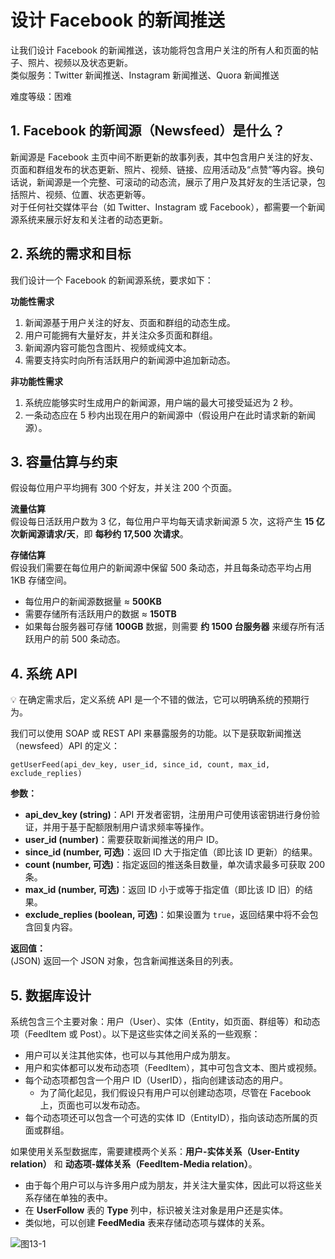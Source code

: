 # 设计 Facebook 的新闻推送  

让我们设计 Facebook 的新闻推送，该功能将包含用户关注的所有人和页面的帖子、照片、视频以及状态更新。  
类似服务：Twitter 新闻推送、Instagram 新闻推送、Quora 新闻推送  

难度等级：困难  

## 1. Facebook 的新闻源（Newsfeed）是什么？  
新闻源是 Facebook 主页中间不断更新的故事列表，其中包含用户关注的好友、页面和群组发布的状态更新、照片、视频、链接、应用活动及“点赞”等内容。换句话说，新闻源是一个完整、可滚动的动态流，展示了用户及其好友的生活记录，包括照片、视频、位置、状态更新等。  
对于任何社交媒体平台（如 Twitter、Instagram 或 Facebook），都需要一个新闻源系统来展示好友和关注者的动态更新。  

## 2. 系统的需求和目标  
我们设计一个 Facebook 的新闻源系统，要求如下：  

**功能性需求**  
1. 新闻源基于用户关注的好友、页面和群组的动态生成。  
2. 用户可能拥有大量好友，并关注众多页面和群组。  
3. 新闻源内容可能包含图片、视频或纯文本。  
4. 需要支持实时向所有活跃用户的新闻源中追加新动态。  

**非功能性需求**  
1. 系统应能够实时生成用户的新闻源，用户端的最大可接受延迟为 2 秒。  
2. 一条动态应在 5 秒内出现在用户的新闻源中（假设用户在此时请求新的新闻源）。  

## 3. 容量估算与约束  
假设每位用户平均拥有 300 个好友，并关注 200 个页面。  

**流量估算**  
假设每日活跃用户数为 3 亿，每位用户平均每天请求新闻源 5 次，这将产生 **15 亿次新闻源请求/天**，即 **每秒约 17,500 次请求**。  

**存储估算**  
假设我们需要在每位用户的新闻源中保留 500 条动态，并且每条动态平均占用 1KB 存储空间。  
- 每位用户的新闻源数据量 ≈ **500KB**  
- 需要存储所有活跃用户的数据 ≈ **150TB**  
- 如果每台服务器可存储 **100GB** 数据，则需要 **约 1500 台服务器** 来缓存所有活跃用户的前 500 条动态。

## 4. 系统 API  

💡 在确定需求后，定义系统 API 是一个不错的做法，它可以明确系统的预期行为。  

我们可以使用 SOAP 或 REST API 来暴露服务的功能。以下是获取新闻推送（newsfeed）API 的定义：  

```
getUserFeed(api_dev_key, user_id, since_id, count, max_id, exclude_replies)
```

**参数：**  
- **api_dev_key (string)**：API 开发者密钥，注册用户可使用该密钥进行身份验证，并用于基于配额限制用户请求频率等操作。  
- **user_id (number)**：需要获取新闻推送的用户 ID。  
- **since_id (number, 可选)**：返回 ID 大于指定值（即比该 ID 更新）的结果。  
- **count (number, 可选)**：指定返回的推送条目数量，单次请求最多可获取 200 条。  
- **max_id (number, 可选)**：返回 ID 小于或等于指定值（即比该 ID 旧）的结果。  
- **exclude_replies (boolean, 可选)**：如果设置为 `true`，返回结果中将不会包含回复内容。  

**返回值：**  
(JSON) 返回一个 JSON 对象，包含新闻推送条目的列表。

## 5. 数据库设计  

系统包含三个主要对象：用户（User）、实体（Entity，如页面、群组等）和动态项（FeedItem 或 Post）。以下是这些实体之间关系的一些观察：  

- 用户可以关注其他实体，也可以与其他用户成为朋友。  
- 用户和实体都可以发布动态项（FeedItem），其中可包含文本、图片或视频。  
- 每个动态项都包含一个用户 ID（UserID），指向创建该动态的用户。  
  - 为了简化起见，我们假设只有用户可以创建动态项，尽管在 Facebook 上，页面也可以发布动态。  
- 每个动态项还可以包含一个可选的实体 ID（EntityID），指向该动态所属的页面或群组。  

如果使用关系型数据库，需要建模两个关系：**用户-实体关系（User-Entity relation）** 和 **动态项-媒体关系（FeedItem-Media relation）**。  
- 由于每个用户可以与许多用户成为朋友，并关注大量实体，因此可以将这些关系存储在单独的表中。  
- 在 **UserFollow** 表的 **Type** 列中，标识被关注对象是用户还是实体。  
- 类似地，可以创建 **FeedMedia** 表来存储动态项与媒体的关系。

![图13-1](/grokking/f13-1.png)
